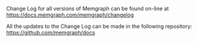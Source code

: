 Change Log for all versions of Memgraph can be found on-line at
https://docs.memgraph.com/memgraph/changelog

All the updates to the Change Log can be made in the following repository:
https://github.com/memgraph/docs
